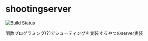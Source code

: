 shootingserver
==============

[![Build Status](https://travis-ci.org/pocketberserker/shootingserver.svg)](https://travis-ci.org/pocketberserker/shootingserver)

関数プログラミング(?)でシューティングを実装するやつのserver実装

